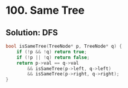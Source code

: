 # 100. Same Tree

## Solution: DFS

```cpp
bool isSameTree(TreeNode* p, TreeNode* q) {
    if (!p && !q) return true;
    if (!p || !q) return false;
    return p->val == q->val
        && isSameTree(p->left, q->left)
        && isSameTree(p->right, q->right);
}
```
